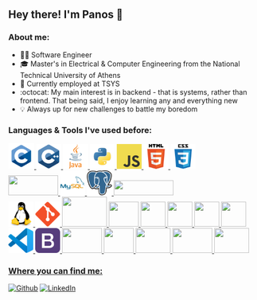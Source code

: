 ## Hey there! I'm Panos 👋
<h3>About me:</h3>

- 👩‍💻 Software Engineer
- 🎓 Master's in Electrical & Computer Engineering from the National Technical University of Athens
- 💼 Currently employed at TSYS
- :octocat: My main interest is in backend - that is systems, rather than frontend. That being said, I enjoy learning any and everything new
- 💡 Always up for new challenges to battle my boredom

<h3>Languages & Tools I've used before:</h3>
<div>
  <a href="https://www.cprogramming.com/" target="_blank" rel="noreferrer"> <img src="https://raw.githubusercontent.com/github/explore/f3e22f0dca2be955676bc70d6214b95b13354ee8/topics/c/c.png" height="52" width="52" />
  <a href="https://cplusplus.com/" target="_blank" rel="noreferrer"> <img src="https://raw.githubusercontent.com/github/explore/180320cffc25f4ed1bbdfd33d4db3a66eeeeb358/topics/cpp/cpp.png" height="50" width="50" />
  <a href="https://www.java.com/" target="_blank" rel="noreferrer"> <img src="https://raw.githubusercontent.com/github/explore/5b3600551e122a3277c2c5368af2ad5725ffa9a1/topics/java/java.png" height="50" width="50" />
  <a href="https://www.python.org/" target="_blank" rel="noreferrer"> <img src="https://raw.githubusercontent.com/github/explore/80688e429a7d4ef2fca1e82350fe8e3517d3494d/topics/python/python.png" height="50" width="50" />
  <a href="https://www.javascript.com/" target="_blank" rel="noreferrer"> <img src="https://raw.githubusercontent.com/github/explore/80688e429a7d4ef2fca1e82350fe8e3517d3494d/topics/javascript/javascript.png" height="50" width="50" />
  <a href="https://html.com/" target="_blank" rel="noreferrer"> <img src="https://raw.githubusercontent.com/github/explore/80688e429a7d4ef2fca1e82350fe8e3517d3494d/topics/html/html.png" height="50" width="50" />
  <a href="https://developer.mozilla.org/en-US/docs/Web/CSS" target="_blank" rel="noreferrer"> <img src="https://raw.githubusercontent.com/github/explore/80688e429a7d4ef2fca1e82350fe8e3517d3494d/topics/css/css.png" height="50" width="50" />
  <br/>
  <a href="https://www.oracle.com/database/" target="_blank" rel="noreferrer"> <img src="https://www.fujitsu.com/lu/imagesgig5/oracle-db580x224_tcm67-40873_tcm67-2750236-32.jpg" height="40" width="100"  />
  <a href="https://www.mysql.com/" target="_blank" rel="noreferrer"> <img src="https://raw.githubusercontent.com/devicons/devicon/master/icons/mysql/mysql-original-wordmark.svg" height="50" width="50" />
  <a href="https://www.postgresql.org/" target="_blank" rel="noreferrer"> <img src="https://raw.githubusercontent.com/github/explore/80688e429a7d4ef2fca1e82350fe8e3517d3494d/topics/postgresql/postgresql.png" height="50" width="50" />
  <a href="https://hadoop.apache.org/" target="_blank" rel="noreferrer"> <img src="https://www.apache.org/logos/res/hadoop/hadoop.png" height="30" width="120"/>
  <br/>
    <a href="https://www.linux.org/" target="_blank" rel="noreferrer"> <img src="https://raw.githubusercontent.com/devicons/devicon/master/icons/linux/linux-original.svg" height="50" width="50" />
    <a href="https://git-scm.com/" target="_blank" rel="noreferrer"> <img src="https://raw.githubusercontent.com/devicons/devicon/1119b9f84c0290e0f0b38982099a2bd027a48bf1/icons/git/git-original.svg" height="50" width="50"/>
    <a href="https://www.gnu.org/software/bash/" target="_blank" rel="noreferrer"> <img src="https://bashlogo.com/img/logo/svg/full_colored_light.svg" height="60" width="90"/>
    <a href="https://subversion.apache.org/" target="_blank" rel="noreferrer"> <img src="https://upload.wikimedia.org/wikipedia/commons/thumb/2/22/Apache_Subversion_logo.svg/180px-Apache_Subversion_logo.svg.png" height="50" width="60"/>
    <a href="https://www.atlassian.com/" target="_blank" rel="noreferrer"> <img src="https://seeklogo.com/images/A/atlassian-logo-DF2FCF6E4D-seeklogo.com.png" height="50" width="50"/>
    <a href="https://www.atlassian.com/software/jira" target="_blank" rel="noreferrer"> <img src="https://seeklogo.com/images/J/jira-logo-C71F8C0324-seeklogo.com.png" height="50" width="50"/>
    <a href="https://www.atlassian.com/software/confluence" target="_blank" rel="noreferrer"> <img src="https://seeklogo.com/images/C/confluence-logo-D9B07137C2-seeklogo.com.png" height="50" width="50"/>
    <a href="https://www.atlassian.com/software/bitbucket" target="_blank" rel="noreferrer"> <img src="https://seeklogo.com/images/B/bitbucket-logo-D072214725-seeklogo.com.png" height="50" width="50"/>
  <br/>
  <a href="https://code.visualstudio.com/" target="_blank" rel="noreferrer"> <img src="https://raw.githubusercontent.com/devicons/devicon/1119b9f84c0290e0f0b38982099a2bd027a48bf1/icons/vscode/vscode-original.svg" height="50" width="50" />
  <a href="https://getbootstrap.com/" target="_blank" rel="noreferrer"> <img src="https://raw.githubusercontent.com/github/explore/80688e429a7d4ef2fca1e82350fe8e3517d3494d/topics/bootstrap/bootstrap.png" height="50" width="50"/>
  <a href="https://www.djangoproject.com/" target="_blank" rel="noreferrer"> <img src="https://static.djangoproject.com/img/logos/django-logo-negative.svg" height="50" width="80"/>  
  <a href="https://flask.palletsprojects.com/" target="_blank" rel="noreferrer"> <img src="https://banner2.cleanpng.com/20180411/lhw/kisspng-flask-python-bottle-web-framework-web-application-flask-5ace6e93eb8cb6.9246575015234781639648.jpg" height="50" width="60"/>
  <a href="https://nodejs.org/" target="_blank" rel="noreferrer"> <img src="https://nodejs.org/static/images/logo.svg" height="50" width="70"/>
  <a href="https://expressjs.com/" target="_blank" rel="noreferrer"> <img src="https://banner2.cleanpng.com/20180614/aut/kisspng-node-js-express-js-javascript-solution-stack-web-a-5b22b9d544a3c5.7437956215290024532812.jpg" height="50" width="80"/>
  <a href="https://spark.apache.org/" target="_blank" rel="noreferrer"> <img src="https://spark.apache.org/images/spark-logo-rev.svg" height="50" width="70"/>
  <br/>
</div>

<div>
<h3>Where you can find me:</h3>
<a href="https://github.com/panoszvg" target="_blank"><img alt="Github" src="https://img.shields.io/badge/GitHub-%2312100E.svg?&style=for-the-badge&logo=Github&logoColor=white" /></a> 
<a href="https://www.linkedin.com/in/panos-zevgolatakos-6a5975174/" target="_blank"><img alt="LinkedIn" src="https://img.shields.io/badge/linkedin-%230077B5.svg?&style=for-the-badge&logo=linkedin&logoColor=white" /></a> 
</div>
